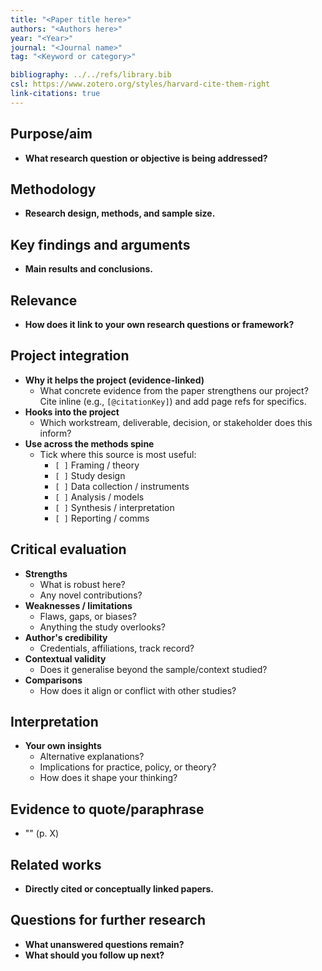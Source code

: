 ```yaml
---
title: "<Paper title here>"
authors: "<Authors here>"
year: "<Year>"
journal: "<Journal name>"
tag: "<Keyword or category>"

bibliography: ../../refs/library.bib
csl: https://www.zotero.org/styles/harvard-cite-them-right
link-citations: true
---
```


## Purpose/aim
- **What research question or objective is being addressed?**  

## Methodology
- **Research design, methods, and sample size.**  

## Key findings and arguments
- **Main results and conclusions.**    

## Relevance
- **How does it link to your own research questions or framework?**  

## Project integration
- **Why it helps the project (evidence-linked)**  
  - What concrete evidence from the paper strengthens our project? Cite inline (e.g., ``[@citationKey]``) and add page refs for specifics.  
- **Hooks into the project**  
  - Which workstream, deliverable, decision, or stakeholder does this inform?  
- **Use across the methods spine**  
  - Tick where this source is most useful:  
    - `[ ]` Framing / theory  
    - `[ ]` Study design  
    - `[ ]` Data collection / instruments  
    - `[ ]` Analysis / models  
    - `[ ]` Synthesis / interpretation  
    - `[ ]` Reporting / comms

## Critical evaluation
- **Strengths**  
  - What is robust here?  
  - Any novel contributions?  
- **Weaknesses / limitations**  
  - Flaws, gaps, or biases?  
  - Anything the study overlooks?  
- **Author's credibility**  
  - Credentials, affiliations, track record?  
- **Contextual validity**  
  - Does it generalise beyond the sample/context studied?  
- **Comparisons**  
  - How does it align or conflict with other studies?  

## Interpretation
- **Your own insights**  
  - Alternative explanations?  
  - Implications for practice, policy, or theory?  
  - How does it shape your thinking?  

## Evidence to quote/paraphrase
- "<Quote>" (p. X)

## Related works
- **Directly cited or conceptually linked papers.**

## Questions for further research
- **What unanswered questions remain?**  
- **What should you follow up next?**
